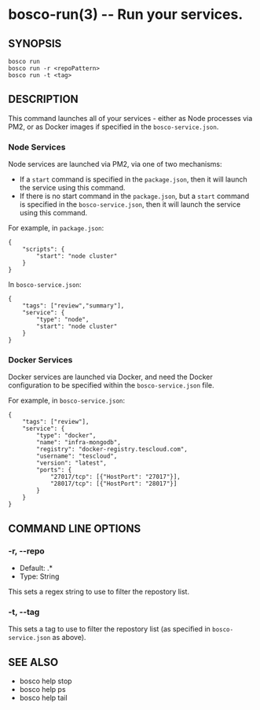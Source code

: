 bosco-run(3) -- Run your services.
==============================================

## SYNOPSIS

    bosco run
    bosco run -r <repoPattern>
    bosco run -t <tag>

## DESCRIPTION

This command launches all of your services - either as Node processes via PM2, or as Docker images if specified in the `bosco-service.json`.

### Node Services

Node services are launched via PM2, via one of two mechanisms:

* If a `start` command is specified in the `package.json`, then it will launch the service using this command.
* If there is no start command in the `package.json`, but a `start` command is specified in the `bosco-service.json`, then it will launch the service using this command.

For example, in `package.json`:

    {
        "scripts": {
            "start": "node cluster"
        }
    }

In `bosco-service.json`:

    {
        "tags": ["review","summary"],
        "service": {
            "type": "node",
            "start": "node cluster"
        }
    }

### Docker Services

Docker services are launched via Docker, and need the Docker configuration to be specified within the `bosco-service.json` file.

For example, in `bosco-service.json`:

    {
        "tags": ["review"],
        "service": {
            "type": "docker",
            "name": "infra-mongodb",
            "registry": "docker-registry.tescloud.com",
            "username": "tescloud",
            "version": "latest",
            "ports": {
                "27017/tcp": [{"HostPort": "27017"}],
                "28017/tcp": [{"HostPort": "28017"}]
            }
        }
    }


## COMMAND LINE OPTIONS

### -r, --repo

* Default: .*
* Type: String

This sets a regex string to use to filter the repostory list.

### -t, --tag

This sets a tag to use to filter the repostory list (as specified in `bosco-service.json` as above).

## SEE ALSO

* bosco help stop
* bosco help ps
* bosco help tail
